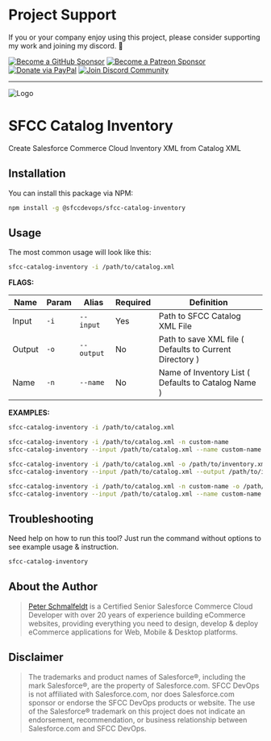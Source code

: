 Project Support
===

If you or your company enjoy using this project, please consider supporting my work and joining my discord. 💖

[![Become a GitHub Sponsor](https://img.shields.io/badge/Sponsor-171515.svg?logo=github&logoColor=white&style=for-the-badge "Become a GitHub Sponsor")](https://github.com/sponsors/sfccdevops)
[![Become a Patreon Sponsor](https://img.shields.io/badge/Sponsor-FF424D.svg?logo=patreon&logoColor=white&style=for-the-badge "Become a Patreon Sponsor")](https://patreon.com/peter_schmalfeldt)
[![Donate via PayPal](https://img.shields.io/badge/Donate-169BD7.svg?logo=paypal&logoColor=white&style=for-the-badge "Donate via PayPal")](https://www.paypal.me/manifestinteractive)
[![Join Discord Community](https://img.shields.io/badge/Community-5865F2.svg?logo=discord&logoColor=white&style=for-the-badge "Join Discord Community")](https://discord.gg/3A2ca2JumG)

------

![Logo](https://sfccdevops.s3.amazonaws.com/logo-128.png "Logo")

SFCC Catalog Inventory
===

Create Salesforce Commerce Cloud Inventory XML from Catalog XML

Installation
---

You can install this package via NPM:

```bash
npm install -g @sfccdevops/sfcc-catalog-inventory
```

Usage
---

The most common usage will look like this:

```bash
sfcc-catalog-inventory -i /path/to/catalog.xml
```

**FLAGS:**

Name     | Param      | Alias      | Required | Definition
---------|------------|------------|----------|------------------------------------
Input    | `-i`       | `--input`  | Yes      | Path to SFCC Catalog XML File
Output   | `-o`       | `--output` | No       | Path to save XML file ( Defaults to Current Directory )
Name     | `-n`       | `--name`   | No       | Name of Inventory List ( Defaults to Catalog Name )

**EXAMPLES:**

```bash
sfcc-catalog-inventory -i /path/to/catalog.xml

sfcc-catalog-inventory -i /path/to/catalog.xml -n custom-name
sfcc-catalog-inventory --input /path/to/catalog.xml --name custom-name

sfcc-catalog-inventory -i /path/to/catalog.xml -o /path/to/inventory.xml
sfcc-catalog-inventory --input /path/to/catalog.xml --output /path/to/inventory.xml

sfcc-catalog-inventory -i /path/to/catalog.xml -n custom-name -o /path/to/inventory.xml
sfcc-catalog-inventory --input /path/to/catalog.xml --name custom-name --output /path/to/inventory.xml
```

Troubleshooting
---

Need help on how to run this tool?  Just run the command without options to see example usage & instruction.

```bash
sfcc-catalog-inventory
```

About the Author
---

> [Peter Schmalfeldt](https://peterschmalfeldt.com/) is a Certified Senior Salesforce Commerce Cloud Developer with over 20 years of experience building eCommerce websites, providing everything you need to design, develop & deploy eCommerce applications for Web, Mobile & Desktop platforms.

Disclaimer
---

> The trademarks and product names of Salesforce®, including the mark Salesforce®, are the property of Salesforce.com. SFCC DevOps is not affiliated with Salesforce.com, nor does Salesforce.com sponsor or endorse the SFCC DevOps products or website. The use of the Salesforce® trademark on this project does not indicate an endorsement, recommendation, or business relationship between Salesforce.com and SFCC DevOps.
